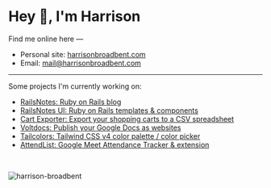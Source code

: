 # Hey 👋, I'm Harrison

Find me online here —
- Personal site: [harrisonbroadbent.com](https://harrisonbroadbent.com/about)
- Email: mail@harrisonbroadbent.com

<hr />

Some projects I'm currently working on:
- [RailsNotes: Ruby on Rails blog](https://railsnotes.xyz)  
- [RailsNotes UI: Ruby on Rails templates & components](https://railsnotesui.xyz)
- [Cart Exporter: Export your shopping carts to a CSV spreadsheet](https://cartexporter.com)
- [Voltdocs: Publish your Google Docs as websites](https://voltdocs.com)
- [Tailcolors: Tailwind CSS v4 color palette / color picker](https://tailcolors.com)
- [AttendList: Google Meet Attendance Tracker & extension](https://attendlist.com)
  
<br/> 

<div align="center">
<p align="left"> <img src="https://komarev.com/ghpvc/?username=harrison-broadbent&label=Profile%20Views%20-%3E&color=ff811a&style=flat-square" alt="harrison-broadbent" /> </p>
</div>
